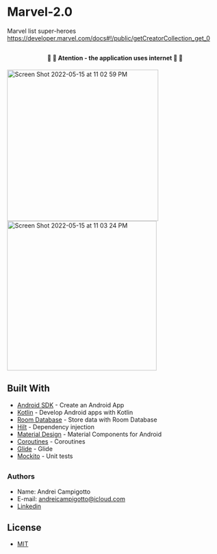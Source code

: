 # Marvel-2.0 
Marvel list super-heroes         https://developer.marvel.com/docs#!/public/getCreatorCollection_get_0
##

<h4 align="center"> 
	🚧 🚨  Atention - the application uses internet 🚨 🚧 
</h4>


<p> 
<img width="353" alt="Screen Shot 2022-05-15 at 11 02 59 PM" src="https://user-images.githubusercontent.com/38699529/168507724-d99e6b00-5276-4050-9b14-edc7fccb12cd.png">

<img width="349" alt="Screen Shot 2022-05-15 at 11 03 24 PM" src="https://user-images.githubusercontent.com/38699529/168507747-5e74308f-3458-4220-8a92-10d589bc6f64.png">
</p>

## Built With
- [Android SDK](https://developer.android.com/) - Create an Android App
- [Kotlin](https://developer.android.com/kotlin) - Develop Android apps with Kotlin
- [Room Database](https://developer.android.com/training/data-storage/room) - Store data with Room Database
- [Hilt](https://dagger.dev/hilt) - Dependency injection
- [Material Design](https://material.io/develop/android/) - Material Components for Android
- [Coroutines](https://kotlinlang.org/docs/coroutines-overview.html) - Coroutines
- [Glide](https://github.com/bumptech/glide) - Glide
- [Mockito](https://site.mockito.org) - Unit tests

##

### Authors
- Name: Andrei Campigotto
- E-mail: andreicampigotto@icloud.com
- [Linkedin](https://www.linkedin.com/in/andrei-campigotto/)

## License 
- [MIT](https://github.com/andreicampigotto/Marvel-2.0/blob/master/License)


